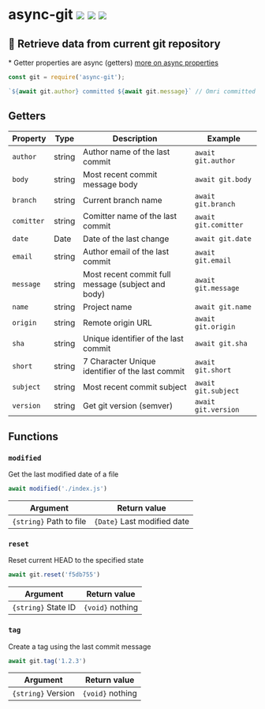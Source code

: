# async-git [![](https://img.shields.io/npm/v/async-git.svg)](https://www.npmjs.com/package/async-git) [![](https://img.shields.io/badge/source--000000.svg?logo=github&style=social)](https://github.com/omrilotan/async-git) [![](https://circleci.com/gh/omrilotan/async-git.svg?style=svg)](https://circleci.com/gh/omrilotan/async-git)

## 👾 Retrieve data from current git repository

\* Getter properties are async (getters) [more on async properties](https://medium.com/@omrilotan/javascript-async-variables-686dc5f03cb2)

```js
const git = require('async-git');

`${await git.author} committed ${await git.message}` // Omri committed Some changes
```

## Getters

| Property | Type | Description | Example
| - | - | - | -
| `author` | string | Author name of the last commit | `await git.author`
| `body` | string | Most recent commit message body | `await git.body`
| `branch` | string | Current branch name | `await git.branch`
| `comitter` | string | Comitter name of the last commit | `await git.comitter`
| `date` | Date | Date of the last change | `await git.date`
| `email` | string | Author email of the last commit | `await git.email`
| `message` | string | Most recent commit full message (subject and body) | `await git.message`
| `name` | string | Project name | `await git.name`
| `origin` | string | Remote origin URL | `await git.origin`
| `sha` | string | Unique identifier of the last commit | `await git.sha`
| `short` | string | 7 Character Unique identifier of the last commit | `await git.short`
| `subject` | string | Most recent commit subject | `await git.subject`
| `version` | string | Get git version (semver) | `await git.version`

## Functions

### `modified`
Get the last modified date of a file
```js
await modified('./index.js')
```

| Argument | Return value
| - | -
| `{string}` Path to file | `{Date}` Last modified date

### `reset`
Reset current HEAD to the specified state
```js
await git.reset('f5db755')
```

| Argument | Return value
| - | -
| `{string}` State ID | `{void}` nothing

### `tag`
Create a tag using the last commit message
```js
await git.tag('1.2.3')
```

| Argument | Return value
| - | -
| `{string}` Version | `{void}` nothing

